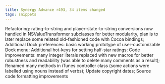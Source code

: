```yaml
---
title: Synergy Advance r493, 34 items changed
tags: snippets
---
```


Refactoring: rating-to-string and player-state-to-string conversions now handled in NSValueTransformer subclasses for better modularity, plan is to later replace some related old-fashioned code with Cocoa bindings; Additional Dock preferences: basic working prototype of user-customizable Dock menu; Additional hot-keys for setting half-star ratings; Code improvements: many integer literals replaced with new macros for better robustness and readability (was able to delete many comments as a result); Renamed many methods in iTunes controller class (some actions were labelled using nouns instead of verbs); Update copyright dates; Source code formatting improvements
